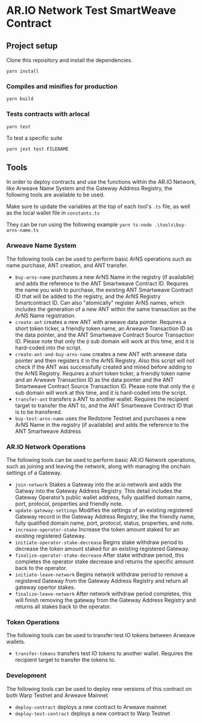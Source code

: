 # AR.IO Network Test SmartWeave Contract

## Project setup

Clone this repository and install the dependencies.

```shell
yarn install
```

### Compiles and minifies for production

```shell
yarn build
```

### Tests contracts with arlocal

```shell
yarn test
```

To test a specific suite

```shell
yarn jest test FILENAME
```

## Tools

In order to deploy contracts and use the functions within the AR.IO Network, like Arweave Name System and the Gateway Address Registry, the following tools are available to be used.

Make sure to update the variables at the top of each tool's `.ts` file, as well as the local wallet file in `constants.ts`

They can be run using the following example
`yarn ts-node .\tools\buy-arns-name.ts`

### Arweave Name System

The following tools can be used to perform basic ArNS operations such as name purchase, ANT creation, and ANT transfer.

- `buy-arns-name` purchases a new ArNS Name in the registry (if availabile) and adds the reference to the ANT Smartweave Contract ID. Requires the name you wish to purchase, the existing ANT Smartweave Contract ID that will be added to the registry, and the ArNS Registry Smartcontract ID. Can also "atomically" register ArNS names, which includes the generation of a new ANT within the same transaction as the ArNS Name registration.
- `create-ant` creates a new ANT with arweave data pointer. Requires a short token ticker, a friendly token name, an Arweave Transaction ID as the data pointer, and the ANT Smartweave Contract Source Transaction ID. Please note that only the `@` sub domain will work at this time, and it is hard-coded into the script.
- `create-ant-and-buy-arns-name` creates a new ANT with arweave data pointer and then registers it in the ArNS Registry. Also this script will not check if the ANT was successfully created and mined before adding to the ArNS Registry. Requires a short token ticker, a friendly token name and an Arweave Transaction ID as the data pointer and the ANT Smartweave Contract Source Transaction ID. Please note that only the `@` sub domain will work at this time, and it is hard-coded into the script.
- `transfer-ant` transfers a ANT to another wallet. Requires the recipient target to transfer the ANT to, and the ANT Smartweave Contract ID that is to be transfered.
- `buy-test-arns-name` uses the Redstone Testnet and purchases a new ArNS Name in the registry (if availabile) and adds the reference to the ANT Smartweave Address

### AR.IO Network Operations

The following tools can be used to perform basic AR.IO Network operations, such as joining and leaving the network, along with managing the onchain settings of a Gateway.

- `join-network` Stakes a Gateway into the ar.io network and adds the Gatway into the Gateway Address Registry. This detail includes the Gateway Operator’s public wallet address, fully qualified domain name, port, protocol, properties and friendly note.
- `update-gateway-settings` Modifies the settings of an existing registered Gateway record in the Gateway Address Registry, like the friendly name, fully qualified domain name, port, protocol, status, properties, and note.
- `increase-operator-stake` Increase the token amount staked for an existing registered Gateway.
- `initiate-operator-stake-decrease` Begins stake withdraw period to decrease the token amount staked for an existing registered Gateway.
- `finalize-operator-stake-decrease` After stake withdraw period, this completes the operator stake decrease and returns the specific amount back to the operator.
- `initiate-leave-network` Begins network withdraw period to remove a registered Gateway from the Gateway Address Registry and return all gateway opertor stakes.
- `finalize-leave-network` After network withdraw period completes, this will finish removing the gateway from the Gateway Address Registry and returns all stakes back to the operator.

### Token Operations

The following tools can be used to transfer test IO tokens between Arweave wallets.

- `transfer-tokens` transfers test IO tokens to another wallet. Requires the recipient target to transfer the tokens to.

### Development

The following tools can be used to deploy new versions of this contract on both Warp Testnet and Arweave Mainnet

- `deploy-contract` deploys a new contract to Arweave mainnet
- `deploy-test-contract` deploys a new contract to Warp Testnet
